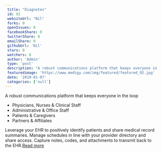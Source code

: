 ```yaml
--- 
 title: "Diagnotes" 
 id: 92  
 websiteUrl: "Nil" 
 forks: 0 
 openIssues: 0  
 facebookShare: 0  
 twitterShare: 0  
 emailShare: 0  
 githubUrl: 'Nil'
 stars: 0 
 watchers: 0 
 author: 'Admin' 
 type: 'post' 
 description: "A robust communications platform that keeps everyone in the loop- Physicians Nurses &amp; Clinical Staff- Administrative &amp; Office Staff- Patients "
 featuredimage: 'https://www.medigy.com/img/featured/featured_92.jpg' 
 date: '2019-01-07'
 categories: ['null']
---
```

A robust communications platform that keeps everyone in the loop

- Physicians, Nurses &amp; Clinical Staff
- Administrative &amp; Office Staff
- Patients &amp; Caregivers
- Partners &amp; Affiliates

Leverage your EHR to positively identify patients and share medical record summaries. Manage schedules in line with your provider directory and share access. Capture notes, codes, and attachments to transmit back to the EHR.[Read more](https://www.diagnotes.com/)